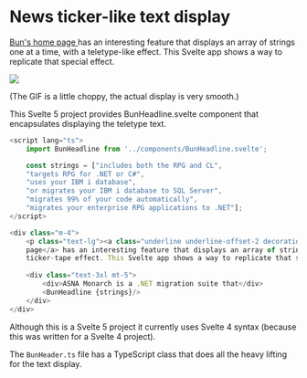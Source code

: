 # News ticker-like text display

[Bun's home page ](https://bun.sh/) has an interesting feature that displays an array of strings one at a time, with a teletype-like effect. This Svelte app shows a way to replicate that special effect.

![](https://nyc3.digitaloceanspaces.com/asna-assets/images/ezgif.com-optimize.gif)

(The GIF is a little choppy, the actual display is very smooth.)

This Svelte 5 project provides BunHeadline.svelte component that encapsulates displaying the teletype text. 


```js
<script lang="ts">
    import BunHeadline from '../components/BunHeadline.svelte';

    const strings = ["includes both the RPG and CL",
    "targets RPG for .NET or C#", 
    "uses your IBM i database",
    "or migrates your IBM i database to SQL Server",
    "migrates 99% of your code automatically", 
    "migrates your enterprise RPG applications to .NET"];
</script>

<div class="m-4">
    <p class="text-lg"><a class="underline underline-offset-2 decoration=1" href="https://bun.sh/">Bun's home 
    page</a> has an interesting feature that displays an array of strings one at a time, with a 
    ticker-tape effect. This Svelte app shows a way to replicate that special effect.</p>
    
    <div class="text-3xl mt-5">
        <div>ASNA Monarch is a .NET migration suite that</div>        
        <BunHeadline {strings}/>
    </div>
</div>
```

Although this is a Svelte 5 project it currently uses Svelte 4 syntax (because this was written for a Svelte 4 project).

The `BunHeader.ts` file has a TypeScript class that does all the heavy lifting for the text display. 
